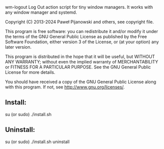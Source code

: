 wm-logout
Log Out action script for tiny window managers.
It works with any window manager and systemd.

Copyright (C) 2013-2024 Paweł Pijanowski and others, see copyright file.

This program is free software: you can redistribute it and/or modify
it under the terms of the GNU General Public License as published by
the Free Software Foundation, either version 3 of the License, or
(at your option) any later version.

This program is distributed in the hope that it will be useful,
but WITHOUT ANY WARRANTY; without even the implied warranty of
MERCHANTABILITY or FITNESS FOR A PARTICULAR PURPOSE.  See the
GNU General Public License for more details.

You should have received a copy of the GNU General Public License
along with this program.  If not, see <http://www.gnu.org/licenses/>.

Install:
-------------
su (or sudo) 
./install.sh

Uninstall:
-------------
su (or sudo)
./install.sh uninstall
